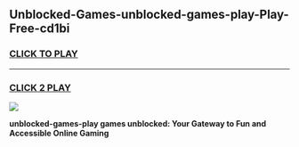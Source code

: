 
## Unblocked-Games-unblocked-games-play-Play-Free-cd1bi
<h3>
<a href="https://premium76.site?title=unblocked-games-play&ref=15A">CLICK TO PLAY</a></h3>
<hr>

<h3>
<a href="https://premium76.site?title=unblocked-games-play&ref=15A">CLICK 2 PLAY</a>
  
</h3>

<a href="https://premium76.site?title=unblocked-games-play&ref=15A"><img src="https://clearcache.store/games.png"></a>


**unblocked-games-play games unblocked: Your Gateway to Fun and Accessible Online Gaming**
